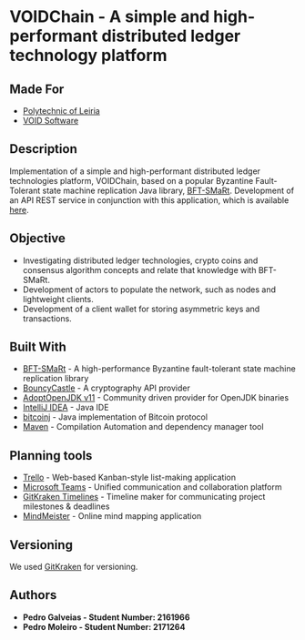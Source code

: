 # VOIDChain - A simple and high-performant distributed ledger technology platform

## Made For
* [Polytechnic of Leiria](https://www.ipleiria.pt/)
* [VOID Software](https://void.pt/)

## Description
Implementation of a simple and high-performant distributed ledger technologies platform, VOIDChain, based on a popular Byzantine Fault-Tolerant state machine replication Java library, [BFT-SMaRt](https://bft-smart.github.io/library/).
Development of an API REST service in conjunction with this application, which is available [here](https://github.com/pedrorpmoleiro/voidchain-api).


## Objective
* Investigating distributed ledger technologies, crypto coins and consensus algorithm concepts and relate that knowledge with BFT-SMaRt.
* Development of actors to populate the network, such as nodes and lightweight clients.
* Development of a client wallet for storing asymmetric keys and transactions.

## Built With

* [BFT-SMaRt](https://bft-smart.github.io/library/) - A high-performance Byzantine fault-tolerant state machine replication library
* [BouncyCastle](https://bouncycastle.org/java.html)  - A cryptography API provider
* [AdoptOpenJDK v11](https://adoptopenjdk.net/?variant=openjdk11&jvmVariant=hotspot) -  Community driven provider for OpenJDK binaries
* [IntelliJ IDEA](https://www.jetbrains.com/idea/) - Java IDE
* [bitcoinj](https://github.com/bitcoinj/bitcoinj) - Java implementation of Bitcoin protocol
* [Maven](https://maven.apache.org/) - Compilation Automation and dependency manager tool

## Planning tools

* [Trello](https://trello.com/) - Web-based Kanban-style list-making application 
* [Microsoft Teams](https://products.office.com/en-us/microsoft-teams/group-chat-software/) - Unified communication and collaboration platform
* [GitKraken Timelines](https://www.gitkraken.com/timelines) - Timeline maker for communicating project milestones & deadlines
* [MindMeister](https://www.mindmeister.com/) - Online mind mapping application

## Versioning

We used [GitKraken](https://www.gitkraken.com/) for versioning.

## Authors

* **Pedro Galveias - Student Number: 2161966**
* **Pedro Moleiro - Student Number: 2171264**
